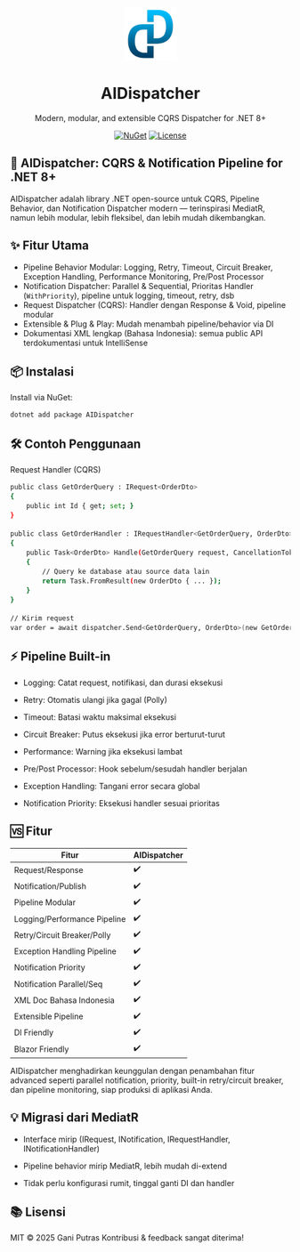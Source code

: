<p align="center">
  <a href="https://github.com/ganiputras/AIDispatcher">
    <img src="https://raw.githubusercontent.com/ganiputras/AIDispatcher/master/logo.png" alt="AIDispatcher Logo" width="96"/>
  </a>
</p>
<h1 align="center">AIDispatcher</h1>
<p align="center">
  Modern, modular, and extensible CQRS Dispatcher for .NET 8+
</p>
<p align="center">
  <a href="https://www.nuget.org/packages/AIDispatcher"><img src="https://img.shields.io/nuget/v/AIDispatcher.svg?style=flat-square" alt="NuGet"></a>
  <a href="https://github.com/ganiputras/AIDispatcher/blob/master/AIDispatcher/LICENSE.txt"><img src="https://img.shields.io/badge/license-MIT-blue.svg?style=flat-square" alt="License"></a>
</p>

## 🚀 AIDispatcher: CQRS & Notification Pipeline for .NET 8+

AIDispatcher adalah library .NET open-source untuk CQRS, Pipeline Behavior, dan Notification Dispatcher modern — terinspirasi MediatR, namun lebih modular, lebih fleksibel, dan lebih mudah dikembangkan.

## ✨ Fitur Utama

- Pipeline Behavior Modular: Logging, Retry, Timeout, Circuit Breaker, Exception Handling, Performance Monitoring, Pre/Post Processor
- Notification Dispatcher: Parallel & Sequential, Prioritas Handler (`WithPriority`), pipeline untuk logging, timeout, retry, dsb
- Request Dispatcher (CQRS): Handler dengan Response & Void, pipeline modular
- Extensible & Plug & Play: Mudah menambah pipeline/behavior via DI
- Dokumentasi XML lengkap (Bahasa Indonesia): semua public API terdokumentasi untuk IntelliSense

## 📦 Instalasi

Install via NuGet:

```sh
dotnet add package AIDispatcher
```

 ## 🛠️ Contoh Penggunaan
Request Handler (CQRS)
```sh
public class GetOrderQuery : IRequest<OrderDto>
{
    public int Id { get; set; }
}

public class GetOrderHandler : IRequestHandler<GetOrderQuery, OrderDto>
{
    public Task<OrderDto> Handle(GetOrderQuery request, CancellationToken cancellationToken)
    {
        // Query ke database atau source data lain
        return Task.FromResult(new OrderDto { ... });
    }
}

// Kirim request
var order = await dispatcher.Send<GetOrderQuery, OrderDto>(new GetOrderQuery { Id = 1 });    
```




## ⚡ Pipeline Built-in

- Logging: Catat request, notifikasi, dan durasi eksekusi

- Retry: Otomatis ulangi jika gagal (Polly)

- Timeout: Batasi waktu maksimal eksekusi

- Circuit Breaker: Putus eksekusi jika error berturut-turut

- Performance: Warning jika eksekusi lambat

- Pre/Post Processor: Hook sebelum/sesudah handler berjalan

- Exception Handling: Tangani error secara global

- Notification Priority: Eksekusi handler sesuai prioritas

##  🆚 Fitur

| Fitur                        | AIDispatcher |
| ---------------------------- | ------------ |
| Request/Response             | ✔️           |
| Notification/Publish         | ✔️           |
| Pipeline Modular             | ✔️           |
| Logging/Performance Pipeline | ✔️           |
| Retry/Circuit Breaker/Polly  | ✔️           |
| Exception Handling Pipeline  | ✔️           |
| Notification Priority        | ✔️           |
| Notification Parallel/Seq    | ✔️           |
| XML Doc Bahasa Indonesia     | ✔️           |
| Extensible Pipeline          | ✔️           |
| DI Friendly                  | ✔️           |
| Blazor Friendly              | ✔️           |


AIDispatcher menghadirkan keunggulan dengan penambahan fitur advanced seperti parallel notification, priority, built-in retry/circuit breaker, dan pipeline monitoring, siap produksi di aplikasi Anda.


##  💡 Migrasi dari MediatR
- Interface mirip (IRequest, INotification, IRequestHandler, INotificationHandler)

- Pipeline behavior mirip MediatR, lebih mudah di-extend

- Tidak perlu konfigurasi rumit, tinggal ganti DI dan handler

##    📚 Lisensi
MIT © 2025 Gani Putras
Kontribusi & feedback sangat diterima!
